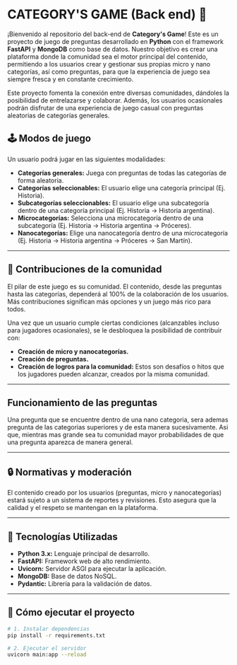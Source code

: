 # CATEGORY'S GAME (Back end) 🎯

¡Bienvenido al repositorio del back-end de **Category's Game**! Este es un proyecto de juego de preguntas desarrollado en **Python** con el framework **FastAPI** y **MongoDB** como base de datos. Nuestro objetivo es crear una plataforma donde la comunidad sea el motor principal del contenido, permitiendo a los usuarios crear y gestionar sus propias micro y nano categorías, así como preguntas, para que la experiencia de juego sea siempre fresca y en constante crecimiento.

Este proyecto fomenta la conexión entre diversas comunidades, dándoles la posibilidad de entrelazarse y colaborar. Además, los usuarios ocasionales podrán disfrutar de una experiencia de juego casual con preguntas aleatorias de categorías generales.

## 🕹️ Modos de juego

Un usuario podrá jugar en las siguientes modalidades:

* **Categorías generales:** Juega con preguntas de todas las categorías de forma aleatoria.
* **Categorías seleccionables:** El usuario elige una categoría principal (Ej. Historia).
* **Subcategorías seleccionables:** El usuario elige una subcategoría dentro de una categoría principal (Ej. Historia -> Historia argentina).
* **Microcategorías:** Selecciona una microcategoría dentro de una subcategoría (Ej. Historia -> Historia argentina -> Próceres).
* **Nanocategorías:** Elige una nanocategoría dentro de una microcategoría (Ej. Historia -> Historia argentina -> Próceres -> San Martín).

---

## 🤝 Contribuciones de la comunidad

El pilar de este juego es su comunidad. El contenido, desde las preguntas hasta las categorías, dependerá al 100% de la colaboración de los usuarios. Más contribuciones significan más opciones y un juego más rico para todos.

Una vez que un usuario cumple ciertas condiciones (alcanzables incluso para jugadores ocasionales), se le desbloquea la posibilidad de contribuir con:

* **Creación de micro y nanocategorías.**
* **Creación de preguntas.**
* **Creación de logros para la comunidad:** Estos son desafíos o hitos que los jugadores pueden alcanzar, creados por la misma comunidad.

---

## Funcionamiento de las preguntas

Una pregunta que se encuentre dentro de una nano categoria, sera ademas pregunta de las categorias superiores y de esta manera sucesivamente. Asi que, mientras mas grande sea tu comunidad mayor probabilidades de que una pregunta aparezca de manera general.


---

## 🔒 Normativas y moderación

El contenido creado por los usuarios (preguntas, micro y nanocategorías) estará sujeto a un sistema de reportes y revisiones. Esto asegura que la calidad y el respeto se mantengan en la plataforma.


---

## 🧰 Tecnologías Utilizadas

* **Python 3.x:** Lenguaje principal de desarrollo.
* **FastAPI:** Framework web de alto rendimiento.
* **Uvicorn:** Servidor ASGI para ejecutar la aplicación.
* **MongoDB:** Base de datos NoSQL.
* **Pydantic:** Librería para la validación de datos.

---

## 🚀 Cómo ejecutar el proyecto

```bash
# 1. Instalar dependencias
pip install -r requirements.txt

# 2. Ejecutar el servidor
uvicorn main:app --reload
